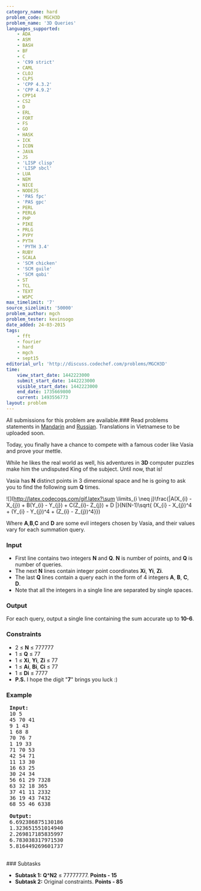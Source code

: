 ```yaml
---
category_name: hard
problem_code: MGCH3D
problem_name: '3D Queries'
languages_supported:
    - ADA
    - ASM
    - BASH
    - BF
    - C
    - 'C99 strict'
    - CAML
    - CLOJ
    - CLPS
    - 'CPP 4.3.2'
    - 'CPP 4.9.2'
    - CPP14
    - CS2
    - D
    - ERL
    - FORT
    - FS
    - GO
    - HASK
    - ICK
    - ICON
    - JAVA
    - JS
    - 'LISP clisp'
    - 'LISP sbcl'
    - LUA
    - NEM
    - NICE
    - NODEJS
    - 'PAS fpc'
    - 'PAS gpc'
    - PERL
    - PERL6
    - PHP
    - PIKE
    - PRLG
    - PYPY
    - PYTH
    - 'PYTH 3.4'
    - RUBY
    - SCALA
    - 'SCM chicken'
    - 'SCM guile'
    - 'SCM qobi'
    - ST
    - TCL
    - TEXT
    - WSPC
max_timelimit: '7'
source_sizelimit: '50000'
problem_author: mgch
problem_tester: kevinsogo
date_added: 24-03-2015
tags:
    - fft
    - fourier
    - hard
    - mgch
    - sept15
editorial_url: 'http://discuss.codechef.com/problems/MGCH3D'
time:
    view_start_date: 1442223000
    submit_start_date: 1442223000
    visible_start_date: 1442223000
    end_date: 1735669800
    current: 1493556773
layout: problem
---
```

All submissions for this problem are available.###  Read problems statements in [Mandarin](http://www.codechef.com/download/translated/SEPT15/mandarin/MGCH3D.pdf) and [Russian](http://www.codechef.com/download/translated/SEPT15/russian/MGCH3D.pdf). Translations in Vietnamese to be uploaded soon.

Today, you finally have a chance to compete with a famous coder like Vasia and prove your mettle.

While he likes the real world as well, his adventures in **3D** computer puzzles make him the undisputed King of the subject. Until now, that is!

Vasia has **N** distinct points in 3 dimensional space and he is going to ask you to find the following sum **Q** times.

![](http://latex.codecogs.com/gif.latex?\sum \limits_{i \neq j}\frac{|A(X_{i} - X_{j}) + B(Y_{i} - Y_{j}) + C(Z_{i}- Z_{j}) + D |}{N(N-1)\sqrt{ (X_{i} - X_{j})^4 + (Y_{i} - Y_{j})^4 + (Z_{i} - Z_{j})^4}})

Where **A**,**B**,**C** and **D** are some evil integers chosen by Vasia, and their values vary for each summation query.

### Input

- First line contains two integers **N** and **Q**. **N** is number of points, and **Q** is number of queries.
- The next **N** lines contain integer point coordinates **Xi**, **Yi**, **Zi**.
- The last **Q** lines contain a query each in the form of 4 integers **A**, **B**, **C**, **D**.
- Note that all the integers in a single line are separated by single spaces.

### Output

For each query, output a single line containing the sum accurate up to **10-6**.

### Constraints

- 2 ≤ **N** ≤ 777777
- 1 ≤ **Q** ≤ 77
- 1 ≤ **Xi**, **Yi**, **Zi** ≤ 77
- 1 ≤ **Ai**, **Bi**, **Ci** ≤ 77
- 1 ≤ **Di** ≤ 7777
- **P.S.** I hope the digit "**7**" brings you luck :)

### Example

<pre>
 <b>Input:</b>
 10 5
 45 70 41
 9 1 43
 1 68 8
 70 76 7
 1 19 33
 71 70 53
 42 54 71
 11 13 30
 16 63 25
 30 24 34
 56 61 29 7328
 63 32 18 365
 37 41 11 2332
 36 19 43 7432
 68 55 46 6338

 <b>Output:</b>
 6.692386875130186
 1.323651551014940
 2.269817185835997
 6.783038317971530
 5.816449269601737
 
</pre>### Subtasks

- **Subtask 1:** **Q**\***N2** ≤ 77777777. **Points - 15**
- **Subtask 2:** Original constraints. **Points - 85**
